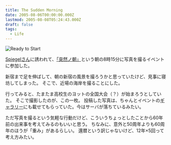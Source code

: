 ```yaml
---
title: The Sudden Morning
date: 2005-08-06T00:00:00.000Z
lastmod: 2005-08-08T05:24:43.000Z
draft: false
tags:
  - Life
---
```


![Ready to Start](@/assets/flickr/31563301.jpg "Ready to Start")

[Spiegelさん](http://www.alles.or.jp/~spiegel/200508.html#d06_t2)に誘われて、[「突然ノ朝」](http://www.hiroshima2005.jp/)という朝の8時15分に写真を撮るイベントに参加した。

新宿まで足を伸ばして、朝の新宿の風景を撮ろうかと思っていたけど、見事に寝坊してしまった。 そこで、近場の海岸を撮ることにした。

行ってみると、たまたま高校生のヨットの全国大会（？）が始まろうとしていた。 そこで撮影したのが、この一枚。 投稿した写真は、ちゃんとイベントの[ギャラリー](http://www.hiroshima2005.jp/gallery/)にも載せてもらっていた。今はサーバが落ちているみたい。

ただ写真を撮るという気軽な行動だけど、こういうちょっとしたことから60年前の出来事を考えてみるのもいいと思う。 ちなみに、意外と50周年よりも60周年のほうが「重み」があるらしい。 還暦という訳じゃないけど、12年×5回って考え方みたい。
